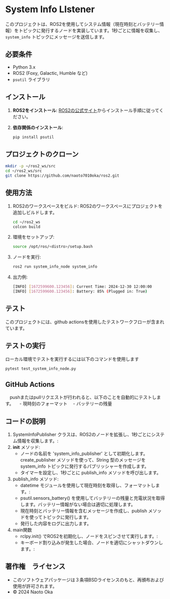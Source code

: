 # System Info LIstener

このプロジェクトは、ROS2を使用してシステム情報（現在時刻とバッテリー情報）をトピックに発行するノードを実装しています。1秒ごとに情報を収集し、`system_info` トピックにメッセージを送信します。

## 必要条件

- Python 3.x
- ROS2 (Foxy, Galactic, Humble など)
- `psutil` ライブラリ

## インストール

1. **ROS2をインストール**: [ROS2の公式サイト](https://docs.ros.org/en/foxy/Installation.html)からインストール手順に従ってください。

2. **依存関係のインストール**:
   ```bash
   pip install psutil
	```
## プロジェクトのクローン

   ```bash
   mkdir -p ~/ros2_ws/src
   cd ~/ros2_ws/src
   git clone https://github.com/naoto7010oka/ros2.git

   ```	
## 使用方法

1. ROS2のワークスペースをビルド:
   ROS2のワークスペースにプロジェクトを追加しビルドします。
   ```bash	
   cd ~/ros2_ws
   colcon build
   ```
2. 環境をセットアップ:
   ```bash
   source /opt/ros/<distro>/setup.bash
   ```
3. ノードを実行:
   ```bash
   ros2 run system_info_node system_info
   ```
4. 出力例:
   ```bash
   [INFO] [1672599600.123456]: Current Time: 2024-12-30 12:00:00
   [INFO] [1672599600.123456]: Battery: 85% (Plugged in: True)
   ```
## テスト
   このプロジェクトには、github actionsを使用したテストワークフローが含まれています。
## テストの実行
   ローカル環境でテストを実行するには以下のコマンドを使用します
   ```bash
   pytest test_system_info_node.py
   ```
## GitHub Actions
　pushまたはpullリクエストが行われると、以下のことを自動的にテストします。
　- 現時刻のフォーマット
　- バッテリーの残量
## コードの説明
1. SystemInfoPublisher クラスは、ROS2のノードを拡張し、1秒ごとにシステム情報を収集します。:
2. __init__ メソッド:
   - ノードの名前を 'system_info_publisher' として初期化します。
create_publisher メソッドを使って、String 型のメッセージを system_info トピックに発行するパブリッシャーを作成します。
   - タイマーを設定し、1秒ごとに publish_info メソッドを呼び出します。
3. publish_info メソッド:
   - datetime モジュールを使用して現在時刻を取得し、フォーマットします。:
   - psutil.sensors_battery() を使用してバッテリーの残量と充電状況を取得します。バッテリー情報がない場合は適切に処理します。
   - 現在時刻とバッテリー情報を含むメッセージを作成し、publish メソッドを使ってトピックに発行します。
   - 発行した内容をログに出力します。
4. main関数
   - rclpy.init() でROS2を初期化し、ノードをスピンさせて実行します。:
   - キーボード割り込みが発生した場合、ノードを適切にシャットダウンします。:
## 著作権　ライセンス
 - このソフトウェアパッケージは３条項BSDライセンスのもと、再頒布および使用が許可されます。
 - © 2024 Naoto Oka
